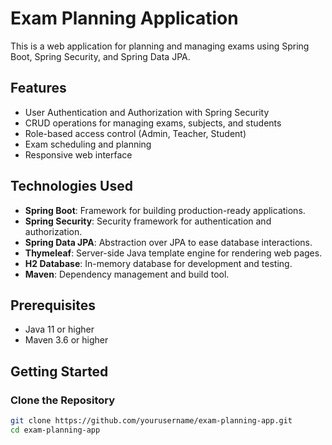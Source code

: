 # Exam Planning Application

This is a web application for planning and managing exams using Spring Boot, Spring Security, and Spring Data JPA.

## Features

- User Authentication and Authorization with Spring Security
- CRUD operations for managing exams, subjects, and students
- Role-based access control (Admin, Teacher, Student)
- Exam scheduling and planning
- Responsive web interface

## Technologies Used

- **Spring Boot**: Framework for building production-ready applications.
- **Spring Security**: Security framework for authentication and authorization.
- **Spring Data JPA**: Abstraction over JPA to ease database interactions.
- **Thymeleaf**: Server-side Java template engine for rendering web pages.
- **H2 Database**: In-memory database for development and testing.
- **Maven**: Dependency management and build tool.

## Prerequisites

- Java 11 or higher
- Maven 3.6 or higher

## Getting Started

### Clone the Repository

```bash
git clone https://github.com/yourusername/exam-planning-app.git
cd exam-planning-app
